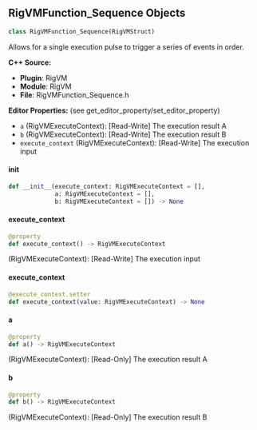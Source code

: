 ## RigVMFunction_Sequence Objects

```python
class RigVMFunction_Sequence(RigVMStruct)
```

Allows for a single execution pulse to trigger a series of events in order.

**C++ Source:**

- **Plugin**: RigVM
- **Module**: RigVM
- **File**: RigVMFunction_Sequence.h

**Editor Properties:** (see get_editor_property/set_editor_property)

- ``a`` (RigVMExecuteContext):  [Read-Write] The execution result A
- ``b`` (RigVMExecuteContext):  [Read-Write] The execution result B
- ``execute_context`` (RigVMExecuteContext):  [Read-Write] The execution input

<a id="unreal.RigVMFunction_Sequence.__init__"></a>

#### __init__

```python
def __init__(execute_context: RigVMExecuteContext = [],
             a: RigVMExecuteContext = [],
             b: RigVMExecuteContext = []) -> None
```

<a id="unreal.RigVMFunction_Sequence.execute_context"></a>

#### execute_context

```python
@property
def execute_context() -> RigVMExecuteContext
```

(RigVMExecuteContext):  [Read-Write] The execution input

<a id="unreal.RigVMFunction_Sequence.execute_context"></a>

#### execute_context

```python
@execute_context.setter
def execute_context(value: RigVMExecuteContext) -> None
```

<a id="unreal.RigVMFunction_Sequence.a"></a>

#### a

```python
@property
def a() -> RigVMExecuteContext
```

(RigVMExecuteContext):  [Read-Only] The execution result A

<a id="unreal.RigVMFunction_Sequence.b"></a>

#### b

```python
@property
def b() -> RigVMExecuteContext
```

(RigVMExecuteContext):  [Read-Only] The execution result B

<a id="unreal.RigUnit_SequenceAggregate"></a>